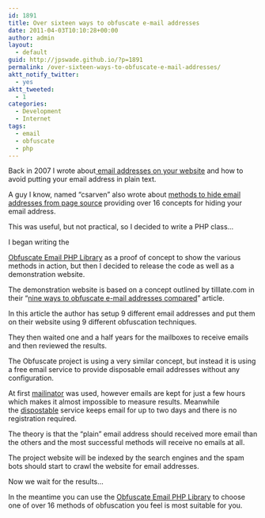```yaml
---
id: 1891
title: Over sixteen ways to obfuscate e-mail addresses
date: 2011-04-03T10:10:28+00:00
author: admin
layout:
  - default
guid: http://jpswade.github.io/?p=1891
permalink: /over-sixteen-ways-to-obfuscate-e-mail-addresses/
aktt_notify_twitter:
  - yes
aktt_tweeted:
  - 1
categories:
  - Development
  - Internet
tags:
  - email
  - obfuscate
  - php
---
```

<p class="lead">
  Back in 2007 I wrote about<a href="http://jpswade.github.io/posts/email-address-on-your-website"> email addresses on your website</a> and how to avoid putting your email address in plain text.
</p>

A guy I know, named &#8220;csarven&#8221; also wrote about [methods to hide email addresses from page source](http://www.csarven.ca/hiding-email-addresses) providing over 16 concepts for hiding your email address.

This was useful, but not practical, so I decided to write a PHP class&#8230;

<!--more-->I began writing the 

[Obfuscate Email PHP Library](http://obfuscate.sourceforge.net/) as a proof of concept to show the various methods in action, but then I decided to release the code as well as a demonstration website.

The demonstration website is based on a concept outlined by tilllate.com in their &#8220;[nine ways to obfuscate e-mail addresses compared](http://techblog.tilllate.com/2008/07/20/ten-methods-to-obfuscate-e-mail-addresses-compared/)&#8221; article.

In this article the author has setup 9 different email addresses and put them on their website using 9 different obfuscation techniques.

They then waited one and a half years for the mailboxes to receive emails and then reviewed the results.

The Obfuscate project is using a very similar concept, but instead it is using a free email service to provide disposable email addresses without any configuration.

At first [mailinator](http://en.wikipedia.org/wiki/Mailinator) was used, however emails are kept for just a few hours which makes it almost impossible to measure results. Meanwhile the [dispostable](http://www.dispostable.com/) service keeps email for up to two days and there is no registration required.

The theory is that the &#8220;plain&#8221; email address should received more email than the others and the most successful methods will receive no emails at all.

The project website will be indexed by the search engines and the spam bots should start to crawl the website for email addresses.

Now we wait for the results&#8230;

In the meantime you can use the [Obfuscate Email PHP Library](http://obfuscate.sourceforge.net/) to choose one of over 16 methods of obfuscation you feel is most suitable for you.